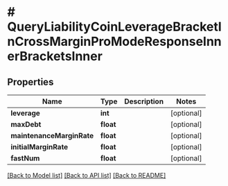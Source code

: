 # # QueryLiabilityCoinLeverageBracketInCrossMarginProModeResponseInnerBracketsInner

## Properties

Name | Type | Description | Notes
------------ | ------------- | ------------- | -------------
**leverage** | **int** |  | [optional]
**maxDebt** | **float** |  | [optional]
**maintenanceMarginRate** | **float** |  | [optional]
**initialMarginRate** | **float** |  | [optional]
**fastNum** | **float** |  | [optional]

[[Back to Model list]](../../README.md#models) [[Back to API list]](../../README.md#endpoints) [[Back to README]](../../README.md)
